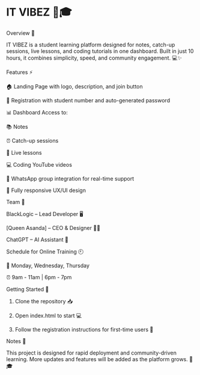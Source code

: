 # IT VIBEZ 🚀🎓

Overview 📝

IT VIBEZ is a student learning platform designed for notes, catch-up sessions, live lessons, and coding tutorials in one dashboard. Built in just 10 hours, it combines simplicity, speed, and community engagement. 💻✨

Features ⚡

🏠 Landing Page with logo, description, and join button

📝 Registration with student number and auto-generated password

📊 Dashboard Access to:

📚 Notes

⏰ Catch-up sessions

🎥 Live lessons

💻 Coding YouTube videos


💬 WhatsApp group integration for real-time support

🎨 Fully responsive UX/UI design


Team 👥

BlackLogic – Lead Developer 🖥️

[Queen Asanda] – CEO & Designer 🎨👑

ChatGPT – AI Assistant 🤖


Schedule for Online Training 🕘

📅 Monday, Wednesday, Thursday

⏰ 9am - 11am | 6pm - 7pm


Getting Started 🏁

1. Clone the repository 📥


2. Open index.html to start 💻


3. Follow the registration instructions for first-time users 📝



Notes 📌

This project is designed for rapid deployment and community-driven learning. More updates and features will be added as the platform grows. 🚀🎓

